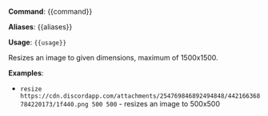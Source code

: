 **Command**: {{command}}

**Aliases**: {{aliases}}

**Usage**: `{{usage}}`


Resizes an image to given dimensions, maximum of 1500x1500.


**Examples**:

* `resize https://cdn.discordapp.com/attachments/254769846892494848/442166368784220173/1f440.png 500 500` - resizes an image to 500x500
